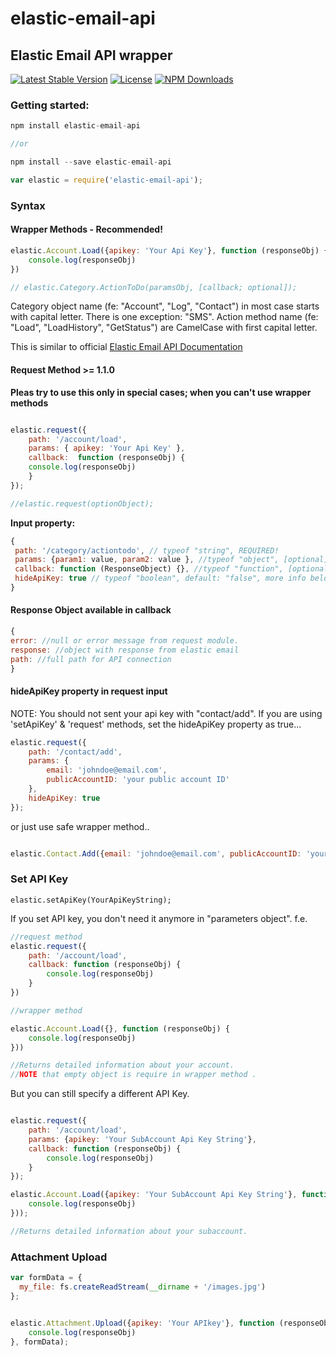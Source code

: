 # elastic-email-api
## Elastic Email API wrapper

[![Latest Stable Version](https://img.shields.io/npm/v/elastic-email-api.svg)](https://www.npmjs.com/package/elastic-email-api)
[![License](https://img.shields.io/npm/l/elastic-email-api.svg)](https://www.npmjs.com/package/elastic-email-api)
[![NPM Downloads](https://img.shields.io/npm/dm/elastic-email-api.svg)](https://www.npmjs.com/package/elastic-email-api)

### Getting started:

```js
npm install elastic-email-api

//or

npm install --save elastic-email-api
```

```js
var elastic = require('elastic-email-api');
```
### Syntax

#### Wrapper Methods - Recommended!

```js
elastic.Account.Load({apikey: 'Your Api Key'}, function (responseObj) {
    console.log(responseObj)
})

// elastic.Category.ActionToDo(paramsObj, [callback; optional]);
```

Category object name (fe: "Account", "Log", "Contact") in most case starts with capital letter. There is one exception: "SMS".
Action method name (fe: "Load", "LoadHistory", "GetStatus") are CamelCase with first capital letter.

This is similar to official [Elastic Email API Documentation](http://api.elasticemail.com/public/help)

#### Request Method >= 1.1.0

__Pleas try to use this only in special cases; when you can't use wrapper methods__

```js

elastic.request({
    path: '/account/load',
    params: { apikey: 'Your Api Key' },
    callback:  function (responseObj) {
    console.log(responseObj)
    }               
});

//elastic.request(optionObject);

```

__Input property:__
```js
{
 path: '/category/actiontodo', // typeof "string", REQUIRED!
 params: {param1: value, param2: value }, //typeof "object", [optional] but most of Elastic Email API requests needs it!
 callback: function (ResponseObject) {}, //typeof "function", [optional],
 hideApiKey: true // typeof "boolean", default: "false", more info below...
}


```
#### Response Object available in callback

```js
{
error: //null or error message from request module.
response: //object with response from elastic email
path: //full path for API connection
}
```

#### hideApiKey property in request input 

NOTE: You should not sent your api key with "contact/add". If you are using 'setApiKey' & 'request' methods, set the hideApiKey property as true...

```js
elastic.request({
    path: '/contact/add',
    params: {
        email: 'johndoe@email.com', 
        publicAccountID: 'your public account ID'
    },
    hideApiKey: true
});
```

or just use safe wrapper method..

```js

elastic.Contact.Add({email: 'johndoe@email.com', publicAccountID: 'your public account ID'})

```

### Set API Key

```
elastic.setApiKey(YourApiKeyString);
```

If you set API key, you don't need it anymore in  "parameters object". f.e.

```js
//request method
elastic.request({
    path: '/account/load', 
    callback: function (responseObj) {
        console.log(responseObj)
    }
})

//wrapper method

elastic.Account.Load({}, function (responseObj) {
    console.log(responseObj)
}))

//Returns detailed information about your account.
//NOTE that empty object is require in wrapper method .
```

But you can still specify a different API Key.

```js

elastic.request({
    path: '/account/load',
    params: {apikey: 'Your SubAccount Api Key String'},
    callback: function (responseObj) {
        console.log(responseObj)
    }
});

elastic.Account.Load({apikey: 'Your SubAccount Api Key String'}, function (responseObj) {
    console.log(responseObj)
}));

//Returns detailed information about your subaccount.
```
### Attachment Upload

```js
var formData = {
  my_file: fs.createReadStream(__dirname + '/images.jpg')
};


elastic.Attachment.Upload({apikey: 'Your APIkey'}, function (responseObj) {
    console.log(responseObj)
}, formData);
```
